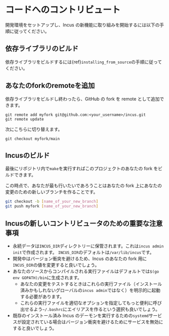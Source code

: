 # コードへのコントリビュート

開発環境をセットアップし、Incus の新機能に取り組みを開始するには以下の手順に従ってください。

## 依存ライブラリのビルド

依存ライブラリをビルドするには{ref}`installing_from_source`の手順に従ってください。

## あなたのforkのremoteを追加

依存ライブラリをビルドし終わったら、GitHub の fork を remote として追加できます。

    git remote add myfork git@github.com:<your_username>/incus.git
    git remote update

次にこちらに切り替えます。

    git checkout myfork/main

## Incusのビルド

最後にリポジトリ内で`make`を実行すればこのプロジェクトのあなたの fork をビルドできます。

この時点で、あなたが最も行いたいであろうことはあなたの fork 上にあなたの変更のための新しいブランチを作ることです。

```bash
git checkout -b [name_of_your_new_branch]
git push myfork [name_of_your_new_branch]
```

## Incusの新しいコントリビュータのための重要な注意事項

- 永続データは`INCUS_DIR`ディレクトリーに保管されます。これは`incus admin init`で作成されます。
  `INCUS_DIR`のデフォルトは`/var/lib/incus`です。
- 開発中はバージョン衝突を避けるため、Incus のあなたの fork 用に`INCUS_DIR`の値を変更すると良いでしょう。
- あなたのソースからコンパイルされる実行ファイルはデフォルトでは`$(go env GOPATH)/bin`に生成されます。
   - あなたの変更をテストするときはこれらの実行ファイル（インストール済みかもしれないグローバルの`incus admin`ではなく）を明示的に起動する必要があります。
   - これらの実行ファイルを適切なオプションを指定してもっと便利に呼び出せるよう`~/.bashrc`にエイリアスを作るという選択も良いでしょう。
- 既存のインストール済み Incus のデーモンを実行するための`systemd`サービスが設定されている場合はバージョン衝突を避けるためにサービスを無効にすると良いでしょう。
